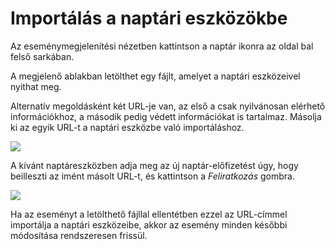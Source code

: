 # Importálás a naptári eszközökbe

Az eseménymegjelenítési nézetben kattintson a naptár ikonra az oldal bal felső sarkában.

A megjelenő ablakban letölthet egy fájlt, amelyet a naptári eszközeivel nyithat meg.

Alternatív megoldásként két URL-je van, az első a csak nyilvánosan elérhető információkhoz, a második pedig védett információkat is tartalmaz.
Másolja ki az egyik URL-t a naptári eszközbe való importáláshoz.

![](assets/calendar_entry.png)

A kívánt naptáreszközben adja meg az új naptár-előfizetést úgy, hogy beilleszti az imént másolt URL-t, és kattintson a _Feliratkozás_ gombra.

![](assets/calendar_import.png)

Ha az eseményt a letölthető fájllal ellentétben ezzel az URL-címmel importálja a naptári eszközeibe, akkor az esemény minden későbbi módosítása rendszeresen frissül.